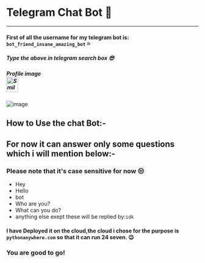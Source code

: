 # Telegram Chat Bot :thinking:
------

#### First of all the username for my telegram bot is: `bot_friend_insane_amazing_bot` :sweat_drops: 
   ##### Type the above in telegram search box :sunglasses:
   ##### Profile image <br> <img src="https://i.pinimg.com/736x/e3/3c/2f/e33c2fa94c03efa06678116f80d62d0d.jpg" alt="Smiley face" height="40" width="30">
![image](https://user-images.githubusercontent.com/53183532/77815334-fe9de500-70df-11ea-9783-b1651f13fef3.png)
## How to Use the chat Bot:-

## For now it can answer only some questions which i will mention below:-
### Please note that it's case sensitive for now :unamused:<br>
+ Hey 
+ Hello
+ bot
+ Who are you?
+ What can you do?
+ anything else exept these will be replied by:`idk`


#### I have Deployed it on the cloud,the cloud i chose for the purpose is `pythonanywhere.com` so that it can run 24 seven. :wink:<br>

### You are good to go!


